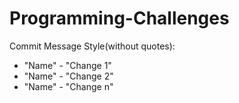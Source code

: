 Programming-Challenges
======================

Commit Message Style(without quotes):

+ "Name" - "Change 1"
+ "Name" - "Change 2"
+ "Name" - "Change n"
